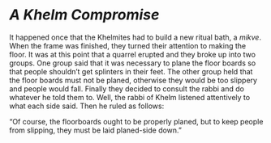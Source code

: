 # ***A Khelm Compromise***



It happened once that the Khelmites had to build a new ritual bath, a *mikve*. When the frame was finished, they turned their attention to making the floor. It was at this point that a quarrel erupted and they broke up into two groups. One group said that it was necessary to plane the floor boards so that people shouldn’t get splinters in their feet. The other group held that the floor boards must not be planed, otherwise they would be too slippery and people would fall. Finally they decided to consult the rabbi and do whatever he told them to. Well, the rabbi of Khelm listened attentively to what each side said. Then he ruled as follows:

“Of course, the floorboards ought to be properly planed, but to keep people from slipping, they must be laid planed-side down.”